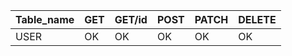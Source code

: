 | Table_name | GET | GET/id | POST | PATCH | DELETE |
| ---------- | --- | ------ | ---- | ----- | ------ |
| USER       | OK  | OK     | OK   | OK    | OK     |